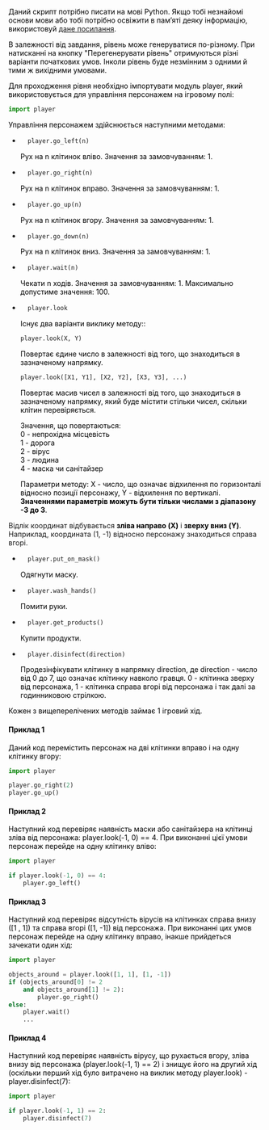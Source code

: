 <span style="color: #000;">Даний скрипт потрібно писати на мові Python. Якщо тобі незнайомі основи мови або тобі потрібно освіжити в пам’яті деяку інформацію, використовуй <a href="https://docs.python.org/3/tutorial/index.html" target="_blank" rel="nofollow">дане посилання</a>.</span>

<span style="color: #000;">В залежності від завдання, рівень може генеруватися по-різному. При натисканні на кнопку "Перегенерувати рівень" отримуються різні варіанти початкових умов. Інколи рівень буде незмінним з одними й тими ж вихідними умовами.</span>

<span style="color: #000;">Для проходження рівня необхідно імпортувати модуль player, який використовується для управління персонажем на ігровому полі:</span>
```python
import player
```

<span style="color: #000;">Управління персонажем здійснюється наступними методами:</span>
* ```python
    player.go_left(n)
    ```
    <p style="color: #000;">Рух на n клітинок вліво. Значення за замовчуванням: 1.</p>

* ```python
    player.go_right(n)
    ```
    <p style="color: #000;">Рух на n клітинок вправо. Значення за замовчуванням: 1.</p>

* ```python
    player.go_up(n)
    ```
    <p style="color: #000;">Рух на n клітинок вгору. Значення за замовчуванням: 1.</p>

* ```python
    player.go_down(n)
    ```
    <p style="color: #000;">Рух на n клітинок вниз. Значення за замовчуванням: 1.</p>

* ```python
    player.wait(n)
    ```
    <p style="color: #000;">Чекати  n ходів. Значення за замовчуванням: 1. Максимально допустиме значення: 100.</p>
    
* ```python
    player.look
    ```
    <p style="color: #000;">Існує два варіанти виклику методу::</p>

    ```python
    player.look(X, Y)
    ```
    <p style="color: #000;">Повертає єдине число в залежності від того, що знаходиться в зазначеному напрямку.</p>

    ```python
    player.look([X1, Y1], [X2, Y2], [X3, Y3], ...) 
    ```
    <p style="color: #000;">Повертає масив чисел в залежності від того, що знаходиться в зазначеному напрямку, який буде містити стільки чисел, скільки клітин перевіряється.</p>
    <p style="color: #000;">
    Значення, що повертаються:<br>
    0 - непрохідна місцевість<br>
    1 - дорога<br>
    2 - вірус<br>
    3 - людина<br>
    4 - маска чи санітайзер<br>
    </p>
    <p style="color: #000;">Параметри методу: X - число, що означає відхилення по горизонталі відносно позиції персонажу, Y - відхилення по вертикалі. <strong style="color: #000;">Значеннями параметрів можуть бути тільки числами з діапазону -3 до 3</strong>.
Відлік координат відбувається <strong style="color: #000;">зліва направо (X)</strong> і <strong style="color: #000;">зверху вниз (Y)</strong>. Наприклад, координата (1, -1) відносно персонажу знаходиться справа вгорі.</p>

* ```python
    player.put_on_mask()
    ```
    <p style="color: #000;">Одягнути маску.</p>

* ```python
    player.wash_hands()
    ```
    <p style="color: #000;">Помити руки.</p>

* ```python
    player.get_products()
    ```
    <p style="color: #000;">Купити продукти.</p>
    
* ```python
    player.disinfect(direction)
    ```
    <p style="color: #000;">Продезінфікувати клітинку в напрямку direction, де direction - число від 0 до 7, що означає клітинку навколо гравця. 0 - клітинка зверху від персонажа, 1 - клітинка справа вгорі від персонажа і так далі за годинниковою стрілкою.</p>

<p style="color: #000;">Кожен з вищеперелічених методів займає 1 ігровий хід.</p>

#### <span style="color: #000;">Приклад 1</span>
<span style="color: #000;">Даний код перемістить персонаж на дві клітинки вправо і на одну клітинку вгору:</span>
```python
import player

player.go_right(2)
player.go_up()
```

#### <span style="color: #000;">Приклад 2</span>
<span style="color: #000;">Наступний код перевіряє наявність маски або санітайзера на клітинці зліва від персонажа: player.look(-1, 0) == 4. При виконанні цієї умови персонаж перейде на одну клітинку вліво:</span>
```python
import player

if player.look(-1, 0) == 4:
    player.go_left()
```

#### <span style="color: #000;">Приклад 3</span>
<span style="color: #000;">Наступний код перевіряє відсутність вірусів на клітинках справа внизу ([1 , 1]) та справа вгорі ([1, -1]) від персонажа. При виконанні цих умов персонаж перейде на одну клітинку вправо, інакше прийдеться зачекати один хід:</span>
```python
import player

objects_around = player.look([1, 1], [1, -1])
if (objects_around[0] != 2 
    and objects_around[1] != 2):
        player.go_right()
else:
    player.wait()
    ...
```

#### <span style="color: #000;">Приклад 4</span>
<span style="color: #000;">Наступний код перевіряє наявність вірусу, що рухається вгору, зліва внизу від персонажа (player.look(-1, 1) == 2) і знищує його на другий хід (оскільки перший хід було витрачено на виклик методу player.look) - player.disinfect(7):</span>
```python
import player

if player.look(-1, 1) == 2:
    player.disinfect(7)
```